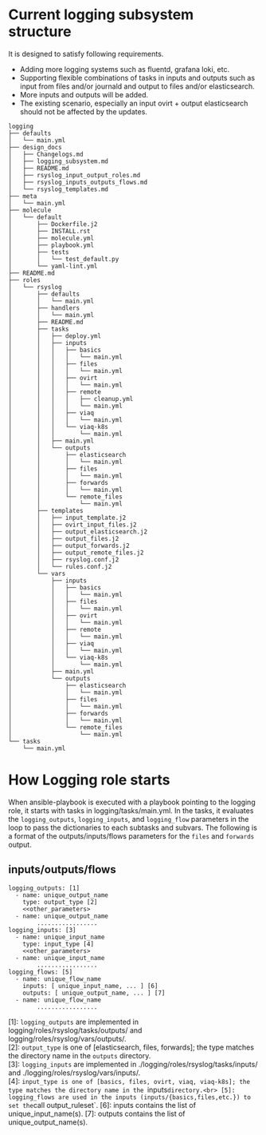 # Current logging subsystem structure

It is designed to satisfy following requirements.

- Adding more logging systems such as fluentd, grafana loki, etc.
- Supporting flexible combinations of tasks in inputs and outputs such as input from files and/or journald and output to files and/or elasticsearch.
- More inputs and outputs will be added.
- The existing scenario, especially an input ovirt + output elasticsearch should not be affected by the updates.

```
logging
├── defaults
│   └── main.yml
├── design_docs
│   ├── Changelogs.md
│   ├── logging_subsystem.md
│   ├── README.md
│   ├── rsyslog_input_output_roles.md
│   ├── rsyslog_inputs_outputs_flows.md
│   └── rsyslog_templates.md
├── meta
│   └── main.yml
├── molecule
│   └── default
│       ├── Dockerfile.j2
│       ├── INSTALL.rst
│       ├── molecule.yml
│       ├── playbook.yml
│       ├── tests
│       │   └── test_default.py
│       └── yaml-lint.yml
├── README.md
├── roles
│   └── rsyslog
│       ├── defaults
│       │   └── main.yml
│       ├── handlers
│       │   └── main.yml
│       ├── README.md
│       ├── tasks
│       │   ├── deploy.yml
│       │   ├── inputs
│       │   │   ├── basics
│       │   │   │   └── main.yml
│       │   │   ├── files
│       │   │   │   └── main.yml
│       │   │   ├── ovirt
│       │   │   │   └── main.yml
│       │   │   ├── remote
│       │   │   │   ├── cleanup.yml
│       │   │   │   └── main.yml
│       │   │   ├── viaq
│       │   │   │   └── main.yml
│       │   │   └── viaq-k8s
│       │   │       └── main.yml
│       │   ├── main.yml
│       │   └── outputs
│       │       ├── elasticsearch
│       │       │   └── main.yml
│       │       ├── files
│       │       │   └── main.yml
│       │       ├── forwards
│       │       │   └── main.yml
│       │       └── remote_files
│       │           └── main.yml
│       ├── templates
│       │   ├── input_template.j2
│       │   ├── ovirt_input_files.j2
│       │   ├── output_elasticsearch.j2
│       │   ├── output_files.j2
│       │   ├── output_forwards.j2
│       │   ├── output_remote_files.j2
│       │   ├── rsyslog.conf.j2
│       │   └── rules.conf.j2
│       └── vars
│           ├── inputs
│           │   ├── basics
│           │   │   └── main.yml
│           │   ├── files
│           │   │   └── main.yml
│           │   ├── ovirt
│           │   │   └── main.yml
│           │   ├── remote
│           │   │   └── main.yml
│           │   ├── viaq
│           │   │   └── main.yml
│           │   └── viaq-k8s
│           │       └── main.yml
│           ├── main.yml
│           └── outputs
│               ├── elasticsearch
│               │   └── main.yml
│               ├── files
│               │   └── main.yml
│               ├── forwards
│               │   └── main.yml
│               └── remote_files
│                   └── main.yml
└── tasks
    └── main.yml
```

# How Logging role starts

When ansible-playbook is executed with a playbook pointing to the logging role,
it starts with tasks in logging/tasks/main.yml.
In the tasks, it evaluates the `logging_outputs`, `logging_inputs`, and `logging_flow` parameters in the loop
to pass the dictionaries to each subtasks and subvars.
The following is a format of the outputs/inputs/flows parameters for the `files` and `forwards` output.

## inputs/outputs/flows
```
logging_outputs: [1]
  - name: unique_output_name
    type: output_type [2]
	<<other_parameters>
  - name: unique_output_name
        .................
logging_inputs: [3]
  - name: unique_input_name
    type: input_type [4]
	<<other_parameters>
  - name: unique_input_name
        .................
logging_flows: [5]
  - name: unique_flow_name
    inputs: [ unique_input_name, ... ] [6]
    outputs: [ unique_output_name, ... ] [7]
  - name: unique_flow_name
        .................
```
[1]: `logging_outputs` are implemented in logging/roles/rsyslog/tasks/outputs/ and logging/roles/rsyslog/vars/outputs/.<br>
[2]: `output_type` is one of [elasticsearch, files, forwards]; the type matches the directory name in the `outputs` directory.<br>
[3]: `logging_inputs` are implemented in ./logging/roles/rsyslog/tasks/inputs/ and ./logging/roles/rsyslog/vars/inputs/.<br>
[4]: `input_type is one of [basics, files, ovirt, viaq, viaq-k8s]; the type matches the directory name in the `inputs` directory.<br>
[5]: logging_flows are used in the inputs (inputs/{basics,files,etc.}) to set the `call output_ruleset`.
[6]: inputs contains the list of unique_input_name(s).
[7]: outputs contains the list of unique_output_name(s).
